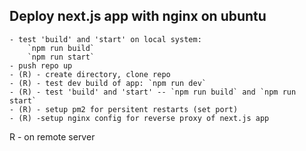 ## Deploy next.js app with nginx on ubuntu

    - test 'build' and 'start' on local system:
        `npm run build`
        `npm run start`
    - push repo up
    - (R) - create directory, clone repo
    - (R) - test dev build of app: `npm run dev`
    - (R) - test 'build' and 'start' -- `npm run build` and `npm run start`
    - (R) - setup pm2 for persitent restarts (set port)
    - (R) -setup nginx config for reverse proxy of next.js app


R - on remote server
